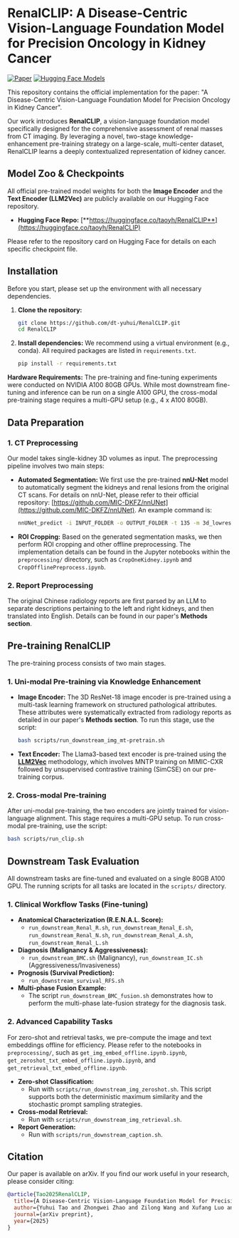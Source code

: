 # RenalCLIP: A Disease-Centric Vision-Language Foundation Model for Precision Oncology in Kidney Cancer

[![Paper](https://img.shields.io/badge/arXiv-2508.16569-b31b1b.svg)](https://arxiv.org/abs/2508.16569)
[![Hugging Face Models](https://img.shields.io/badge/%F0%9F%A4%97%20Hugging%20Face-Models-yellow)](https://huggingface.co/taoyh/RenalCLIP)

This repository contains the official implementation for the paper: "A Disease-Centric Vision-Language Foundation Model for Precision Oncology in Kidney Cancer".

Our work introduces **RenalCLIP**, a vision-language foundation model specifically designed for the comprehensive assessment of renal masses from CT imaging. By leveraging a novel, two-stage knowledge-enhancement pre-training strategy on a large-scale, multi-center dataset, RenalCLIP learns a deeply contextualized representation of kidney cancer.

## Model Zoo & Checkpoints

All official pre-trained model weights for both the **Image Encoder** and the **Text Encoder (LLM2Vec)** are publicly available on our Hugging Face repository.

* **Hugging Face Repo:** [**https://huggingface.co/taoyh/RenalCLIP**](https://huggingface.co/taoyh/RenalCLIP)

Please refer to the repository card on Hugging Face for details on each specific checkpoint file.

## Installation

Before you start, please set up the environment with all necessary dependencies.

1.  **Clone the repository:**
    ```bash
    git clone https://github.com/dt-yuhui/RenalCLIP.git
    cd RenalCLIP
    ```

2.  **Install dependencies:**
    We recommend using a virtual environment (e.g., conda). All required packages are listed in `requirements.txt`.
    ```bash
    pip install -r requirements.txt
    ```

**Hardware Requirements:** The pre-training and fine-tuning experiments were conducted on NVIDIA A100 80GB GPUs. While most downstream fine-tuning and inference can be run on a single A100 GPU, the cross-modal pre-training stage requires a multi-GPU setup (e.g., 4 x A100 80GB).

## Data Preparation

### 1. CT Preprocessing
Our model takes single-kidney 3D volumes as input. The preprocessing pipeline involves two main steps:

* **Automated Segmentation:** We first use the pre-trained **nnU-Net** model to automatically segment the kidneys and renal lesions from the original CT scans. For details on nnU-Net, please refer to their official repository: [https://github.com/MIC-DKFZ/nnUNet](https://github.com/MIC-DKFZ/nnUNet). An example command is:
    ```bash
    nnUNet_predict -i INPUT_FOLDER -o OUTPUT_FOLDER -t 135 -m 3d_lowres
    ```
* **ROI Cropping:** Based on the generated segmentation masks, we then perform ROI cropping and other offline preprocessing. The implementation details can be found in the Jupyter notebooks within the `preprocessing/` directory, such as `CropOneKidney.ipynb` and `CropOfflinePreprocess.ipynb`.

### 2. Report Preprocessing
The original Chinese radiology reports are first parsed by an LLM to separate descriptions pertaining to the left and right kidneys, and then translated into English. Details can be found in our paper's **Methods section**.

## Pre-training RenalCLIP
The pre-training process consists of two main stages. 

### 1. Uni-modal Pre-training via Knowledge Enhancement

* **Image Encoder:** The 3D ResNet-18 image encoder is pre-trained using a multi-task learning framework on structured pathological attributes. These attributes were systematically extracted from radiology reports as detailed in our paper's **Methods section**. To run this stage, use the script:
    ```bash
    bash scripts/run_downstream_img_mt-pretrain.sh
    ```
* **Text Encoder:** The Llama3-based text encoder is pre-trained using the **[LLM2Vec](https://github.com/McGill-NLP/llm2vec)** methodology, which involves MNTP training on MIMIC-CXR followed by unsupervised contrastive training (SimCSE) on our pre-training corpus.

### 2. Cross-modal Pre-training

After uni-modal pre-training, the two encoders are jointly trained for vision-language alignment. This stage requires a multi-GPU setup. To run cross-modal pre-training, use the script:
```bash
bash scripts/run_clip.sh
```

## Downstream Task Evaluation

All downstream tasks are fine-tuned and evaluated on a single 80GB A100 GPU. The running scripts for all tasks are located in the `scripts/` directory.

### 1. Clinical Workflow Tasks (Fine-tuning)

* **Anatomical Characterization (R.E.N.A.L. Score):**
    * `run_downstream_Renal_R.sh`, `run_downstream_Renal_E.sh`, `run_downstream_Renal_N.sh`, `run_downstream_Renal_A.sh`, `run_downstream_Renal_L.sh`
* **Diagnosis (Malignancy & Aggressiveness):**
    * `run_downstream_BMC.sh` (Malignancy), `run_downstream_IC.sh` (Aggressiveness/Invasiveness)
* **Prognosis (Survival Prediction):**
    * `run_downstream_survival_RFS.sh`
* **Multi-phase Fusion Example:**
    * The script `run_downstream_BMC_fusion.sh` demonstrates how to perform the multi-phase late-fusion strategy for the diagnosis task.

### 2. Advanced Capability Tasks

For zero-shot and retrieval tasks, we pre-compute the image and text embeddings offline for efficiency. Please refer to the notebooks in `preprocessing/`, such as `get_img_embed_offline.ipynb.ipynb`,  `get_zeroshot_txt_embed_offline.ipynb.ipynb`, and `get_retrieval_txt_embed_offline.ipynb`.

* **Zero-shot Classification:**
    * Run with `scripts/run_downstream_img_zeroshot.sh`. This script supports both the deterministic maximum similarity and the stochastic prompt sampling strategies.
* **Cross-modal Retrieval:**
    * Run with `scripts/run_downstream_img_retrieval.sh`.
* **Report Generation:**
    * Run with `scripts/run_downstream_caption.sh`.

## Citation

Our paper is available on arXiv. If you find our work useful in your research, please consider citing:

```bibtex
@article{Tao2025RenalCLIP,
  title={A Disease-Centric Vision-Language Foundation Model for Precision Oncology in Kidney Cancer},
  author={Yuhui Tao and Zhongwei Zhao and Zilong Wang and Xufang Luo and Feng Chen and et al.},
  journal={arXiv preprint},
  year={2025}
}
```